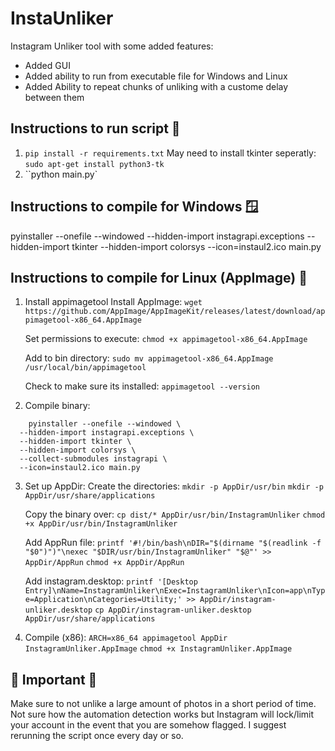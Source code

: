 # InstaUnliker
Instagram Unliker tool with some added features:
 - Added GUI
 - Added ability to run from executable file for Windows and Linux
 - Added Ability to repeat chunks of unliking with a custome delay between them

## Instructions to run script 🐍
1. ``pip install -r requirements.txt`` 
        May need to install tkinter seperatly: 
            ``sudo apt-get install python3-tk``
2. ``python main.py`

## Instructions to compile for Windows 🪟
pyinstaller --onefile --windowed --hidden-import instagrapi.exceptions --hidden-import tkinter --hidden-import colorsys --icon=instaul2.ico main.py

## Instructions to compile for Linux (AppImage) 🐧
1. Install appimagetool
    Install AppImage: 
        ```wget https://github.com/AppImage/AppImageKit/releases/latest/download/appimagetool-x86_64.AppImage```

    Set permissions to execute:
        ```chmod +x appimagetool-x86_64.AppImage```

    Add to bin directory:
        ```sudo mv appimagetool-x86_64.AppImage /usr/local/bin/appimagetool```

    Check to make sure its installed: 
        ```appimagetool --version```

2. Compile binary:
```
    pyinstaller --onefile --windowed \
  --hidden-import instagrapi.exceptions \
  --hidden-import tkinter \
  --hidden-import colorsys \
  --collect-submodules instagrapi \
  --icon=instaul2.ico main.py
```

3. Set up AppDir:
    Create the directories:
        ```mkdir -p AppDir/usr/bin```
        ```mkdir -p AppDir/usr/share/applications```

    Copy the binary over:
        ```cp dist/* AppDir/usr/bin/InstagramUnliker```
        ```chmod +x AppDir/usr/bin/InstagramUnliker```

    Add AppRun file:
        ```printf '#!/bin/bash\nDIR="$(dirname "$(readlink -f "$0")")"\nexec "$DIR/usr/bin/InstagramUnliker" "$@"' >> AppDir/AppRun```
        ```chmod +x AppDir/AppRun```
    
    Add instagram.desktop:
        ```printf '[Desktop Entry]\nName=InstagramUnliker\nExec=InstagramUnliker\nIcon=app\nType=Application\nCategories=Utility;' >> AppDir/instagram-unliker.desktop```
        ```cp AppDir/instagram-unliker.desktop AppDir/usr/share/applications```

4. Compile (x86):
    ```ARCH=x86_64 appimagetool AppDir InstagramUnliker.AppImage```
    ```chmod +x InstagramUnliker.AppImage```



## 🚨 Important 🚨
Make sure to not unlike a large amount of photos in a short period of time. Not sure how the automation detection works but Instagram will lock/limit your account in the event that you are somehow flagged. I suggest rerunning the script once every day or so.
